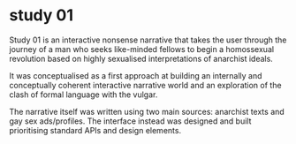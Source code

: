 # study 01

Study 01 is an interactive nonsense narrative that takes the user through the journey of a man who seeks like-minded fellows  to begin a homossexual revolution based on highly sexualised interpretations of anarchist ideals. 

It was conceptualised as a first approach at building an internally and conceptually coherent interactive narrative world and an exploration of the clash of formal language with the vulgar.

The narrative itself was written using two main sources: anarchist texts and gay sex ads/profiles. The interface instead was designed and built prioritising standard APIs and design elements.
